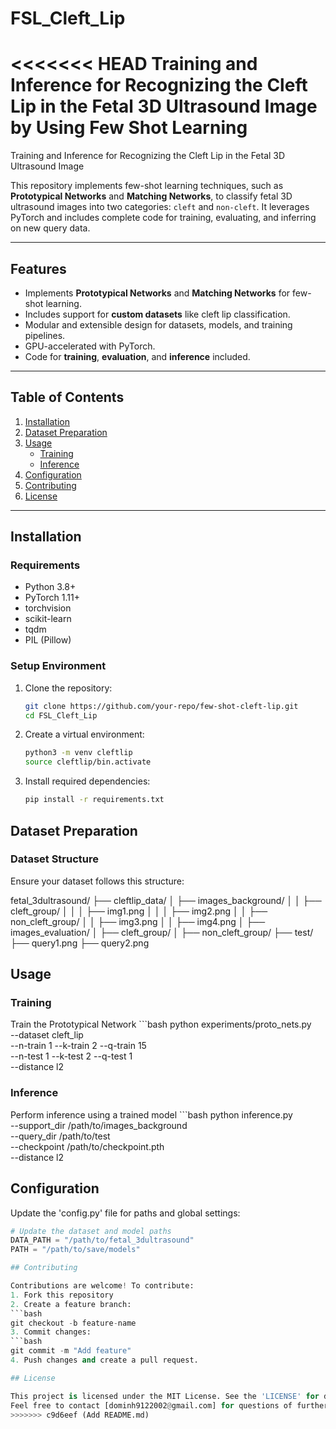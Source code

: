 # FSL_Cleft_Lip
<<<<<<< HEAD
Training and Inference for Recognizing the Cleft Lip in the Fetal 3D Ultrasound Image by Using Few Shot Learning
=======
Training and Inference for Recognizing the Cleft Lip in the Fetal 3D Ultrasound Image

This repository implements few-shot learning techniques, such as **Prototypical Networks** and **Matching Networks**, to classify fetal 3D ultrasound images into two categories: `cleft` and `non-cleft`. It leverages PyTorch and includes complete code for training, evaluating, and inferring on new query data.

---

## Features

- Implements **Prototypical Networks** and **Matching Networks** for few-shot learning.
- Includes support for **custom datasets** like cleft lip classification.
- Modular and extensible design for datasets, models, and training pipelines.
- GPU-accelerated with PyTorch.
- Code for **training**, **evaluation**, and **inference** included.

---

## Table of Contents

1. [Installation](#installation)
2. [Dataset Preparation](#dataset-preparation)
3. [Usage](#usage)
   - [Training](#training)
   - [Inference](#inference)
4. [Configuration](#configuration)
5. [Contributing](#contributing)
6. [License](#license)

---

## Installation

### **Requirements**

- Python 3.8+
- PyTorch 1.11+
- torchvision
- scikit-learn
- tqdm
- PIL (Pillow)

### **Setup Environment**

1. Clone the repository:
    ```bash
    git clone https://github.com/your-repo/few-shot-cleft-lip.git
    cd FSL_Cleft_Lip
2. Create a virtual environment:
    ```bash
    python3 -m venv cleftlip
    source cleftlip/bin.activate
3. Install required dependencies:
    ```bash
    pip install -r requirements.txt

## Dataset Preparation

### Dataset Structure

Ensure your dataset follows this structure:

fetal_3dultrasound/
├── cleftlip_data/
│   ├── images_background/
│   │   ├── cleft_group/
│   │   │   ├── img1.png
│   │   │   ├── img2.png
│   │   ├── non_cleft_group/
│   │       ├── img3.png
│   │       ├── img4.png
│   ├── images_evaluation/
│       ├── cleft_group/
│       ├── non_cleft_group/
├── test/
    ├── query1.png
    ├── query2.png

## Usage

### Training

Train the Prototypical Network
    ```bash
    python experiments/proto_nets.py \
    --dataset cleft_lip \
    --n-train 1 --k-train 2 --q-train 15 \
    --n-test 1 --k-test 2 --q-test 1 \
    --distance l2

### Inference

Perform inference using a trained model
    ```bash
    python inference.py \
    --support_dir /path/to/images_background \
    --query_dir /path/to/test \
    --checkpoint /path/to/checkpoint.pth \
    --distance l2

## Configuration

Update the 'config.py' file for paths and global settings:


```python
# Update the dataset and model paths
DATA_PATH = "/path/to/fetal_3dultrasound"
PATH = "/path/to/save/models"

## Contributing 

Contributions are welcome! To contribute:
1. Fork this repository
2. Create a feature branch:
```bash
git checkout -b feature-name
3. Commit changes:
```bash
git commit -m "Add feature"
4. Push changes and create a pull request.

## License

This project is licensed under the MIT License. See the 'LICENSE' for details.
Feel free to contact [dominh9122002@gmail.com] for questions of further clarifications!
>>>>>>> c9d6eef (Add README.md)
